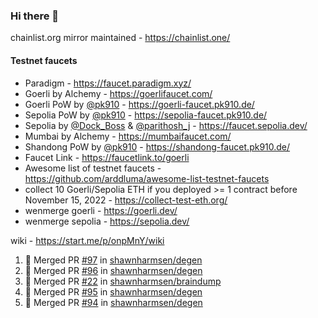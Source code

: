 ### Hi there 👋

chainlist.org mirror maintained - https://chainlist.one/

#### Testnet faucets
- Paradigm - https://faucet.paradigm.xyz/
- Goerli by Alchemy - https://goerlifaucet.com/
- Goerli PoW by [@pk910](https://github.com/pk910/PoWFaucet) - https://goerli-faucet.pk910.de/
- Sepolia PoW by [@pk910](https://github.com/pk910/PoWFaucet) - https://sepolia-faucet.pk910.de/
- Sepolia by [@Dock_Boss](https://twitter.com/Dock_Boss) & [@parithosh_j](https://twitter.com/parithosh_j) - https://faucet.sepolia.dev/
- Mumbai by Alchemy - https://mumbaifaucet.com/
- Shandong PoW by [@pk910](https://github.com/pk910/PoWFaucet) - https://shandong-faucet.pk910.de/ 
- Faucet Link - https://faucetlink.to/goerli
- Awesome list of testnet faucets - https://github.com/arddluma/awesome-list-testnet-faucets
- collect 10 Goerli/Sepolia ETH if you deployed >= 1 contract before November 15, 2022 - https://collect-test-eth.org/
- wenmerge goerli - https://goerli.dev/
- wenmerge sepolia - https://sepolia.dev/ 

wiki - https://start.me/p/onpMnY/wiki

<!--START_SECTION:activity-->
1. 🎉 Merged PR [#97](https://github.com/shawnharmsen/degen/pull/97) in [shawnharmsen/degen](https://github.com/shawnharmsen/degen)
2. 🎉 Merged PR [#96](https://github.com/shawnharmsen/degen/pull/96) in [shawnharmsen/degen](https://github.com/shawnharmsen/degen)
3. 🎉 Merged PR [#22](https://github.com/shawnharmsen/braindump/pull/22) in [shawnharmsen/braindump](https://github.com/shawnharmsen/braindump)
4. 🎉 Merged PR [#95](https://github.com/shawnharmsen/degen/pull/95) in [shawnharmsen/degen](https://github.com/shawnharmsen/degen)
5. 🎉 Merged PR [#94](https://github.com/shawnharmsen/degen/pull/94) in [shawnharmsen/degen](https://github.com/shawnharmsen/degen)
<!--END_SECTION:activity-->
